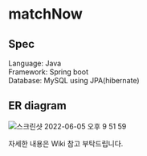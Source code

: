 # matchNow
## Spec
Language: Java<br>
Framework: Spring boot<br>
Database: MySQL using JPA(hibernate)<br>
## ER diagram
![스크린샷 2022-06-05 오후 9 51 59](https://user-images.githubusercontent.com/58351498/172051301-9fdc0924-bcef-41c4-b78b-dfe9925df750.png)

자세한 내용은 Wiki 참고 부탁드립니다.

